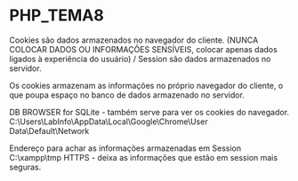 # PHP_TEMA8

Cookies são dados armazenados no navegador do cliente. (NUNCA COLOCAR DADOS OU INFORMAÇÕES SENSÍVEIS, colocar apenas dados ligados à experiência do usuário)
 / 
Session são dados armazenados no servidor.

Os cookies armazenam as informações no próprio navegador do cliente, o que poupa espaço no banco de dados armazenado no servidor.

DB BROWSER for SQLite - também serve para ver os cookies do navegador.
C:\Users\LabInfo\AppData\Local\Google\Chrome\User Data\Default\Network

Endereço para achar as informações armazenadas em Session
C:\xampp\tmp
HTTPS - deixa as informações que estão em session mais seguras.







